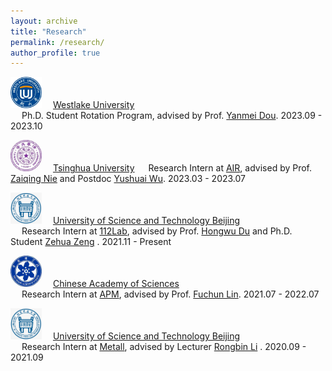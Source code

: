 ```yaml
---
layout: archive
title: "Research"
permalink: /research/
author_profile: true
---
```

<img src="../images/westlake_logo.png" alt="westlake" style="width: 50px; height: 50px;" />&emsp; [Westlake University](https://www.westlake.edu.cn/)    
&emsp; Ph.D. Student Rotation Program, advised by Prof. [Yanmei Dou](https://www.westlake.edu.cn/faculty/yanmei-dou.html). 2023.09 - 2023.10

<img src="../images/tsinghua.jpg" alt="Tsinghua" style="width: 50px; height: 50px;" />&emsp; [Tsinghua University](https://www.tsinghua.edu.cn/)
&emsp; Research Intern at [AIR](https://air.tsinghua.edu.cn/), advised by Prof. [Zaiqing Nie](https://air.tsinghua.edu.cn/info/1046/1203.htm) and Postdoc [Yushuai Wu](https://air.tsinghua.edu.cn/airtd/bsh.htm). 2023.03 - 2023.07

<img src="../images/ustb.png" alt="USTB" style="width: 50px; height: 50px;" />&emsp; [University of Science and Technology Beijing](http://en.ustb.edu.cn/)  
&emsp; Research Intern at [112Lab](http://huasheng.ustb.edu.cn/), advised by Prof. [Hongwu Du](http://huasheng.ustb.edu.cn/shiziduiwu/jiaoshixinxi/2020-06-10/244.html) and Ph.D. Student [Zehua Zeng](https://github.com/Starlitnightly) . 2021.11 - Present

<img src="../images/ucas.jpg" alt="UCAS" style="width: 50px; height: 50px;" />&emsp; [Chinese Academy of Sciences](http://www.apm.cas.cn)  
&emsp; Research Intern at [APM](http://www.apm.cas.cn), advised by Prof. [Fuchun Lin](https://people.ucas.edu.cn/~linfuchun). 2021.07 - 2022.07

<img src="../images/ustb.png" alt="USTB" style="width: 50px; height: 50px;" />&emsp; [University of Science and Technology Beijing](http://en.ustb.edu.cn/)  
&emsp; Research Intern at [Metall](https://metall.ustb.edu.cn/), advised by Lecturer [Rongbin Li](https://metall.ustb.edu.cn/szdw/szdwxsjs/ysjsyjx1/jsszbsh1/lrb1/index.htm) . 2020.09 - 2021.09
